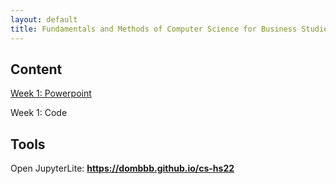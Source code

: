 ```yaml
---
layout: default
title: Fundamentals and Methods of Computer Science for Business Studies - Exercises, Group 3
---
```



## Content

[Week 1: Powerpoint](https://view.officeapps.live.com/op/view.aspx?src=https://dombbb.github.io/presentation/Presentation_W1.pptx)

Week 1: Code


## Tools

Open JupyterLite: **https://dombbb.github.io/cs-hs22** 




